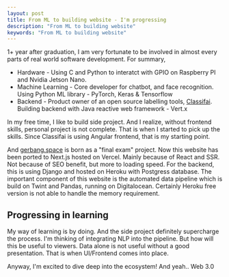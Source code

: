 ```yaml
---
layout: post
title: From ML to building website - I'm progressing
description: "From ML to building website"
keywords: "From ML to building website"
---
```


1+ year after graduation, I am very fortunate to be involved in almost every parts of real world software development. For summary, 
- Hardware - Using C and Python to interatct with GPIO on Raspberry PI and Nvidia Jetson Nano.
- Machine Learning - Core developer for chatbot, and face recognition. Using Python ML library - PyTorch, Keras & Tensorflow
- Backend - Product owner of an open source labelling tools, [Classifai](https://github.com/CertifaiAI/classifai). Building backend with Java reactive web framework - Vert.x

In my free time, I like to build side project. And I realize, without frontend skills, personal project is not complete. That is when I started to pick up the skills. Since Classifai is using Angular frontend, that is my starting point.

And [gerbang.space](https://www.gerbang.space/) is born as a "final exam" project. Now this website has been ported to Next.js hosted on Vercel. Mainly because of React and SSR. Not because of SEO benefit, but more to loading speed. For the backend, this is using Django and hosted on Heroku with Postgress database. The important component of this website is the automated data pipeline which is build on Twint and Pandas, running on Digitalocean. Certainly Heroku free version is not able to handle the memory requirement.

## Progressing in learning

My way of learning is by doing. And the side project definitely supercharge the process. I'm thinking of integrating NLP into the pipeline. But how will this be useful to viewers. Data alone is not useful without a good presentation. That is when UI/Frontend comes into place. 

Anyway, I'm excited to dive deep into the ecosystem! And yeah.. Web 3.0
